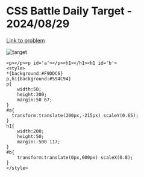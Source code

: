 
# CSS Battle Daily Target - 2024/08/29

[Link to problem](https://cssbattle.dev/play/MODGGcRs4Nz68h6XJJ1D)

![target](https://firebasestorage.googleapis.com/v0/b/cssbattleapp.appspot.com/o/user%2Fe6YbeBahWNPT7VpE2rE2p85byxa2%2Ftargets%2Ftarget_EJXGIqM.png?alt=media)


```
<p></p><p id='a'></p><h1></h1><h1 id='b'>
<style>
*{background:#F9DDC6}
p,h1{background:#594C94}
p{
    width:50;
    height:200;
    margin:50 67;
}
#a{
  transform:translate(200px,-215px) scaleY(0.65);
}
h1{
    width:200;
    height:50;
    margin:-500 117;
}
#b{
    transform:translate(0px,600px) scaleX(0.8);
}
</style>
```